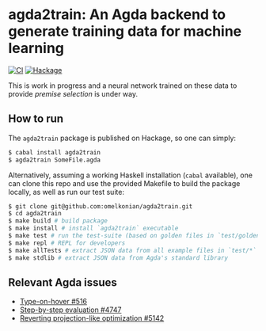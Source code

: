 agda2train: An Agda backend to generate training data for machine learning
===========================================================================
[![CI](https://github.com/omelkonian/agda2train/workflows/CI/badge.svg)](https://github.com/omelkonian/agda2train/actions) [![Hackage](https://repology.org/badge/version-for-repo/hackage/haskell:agda2train.svg)](http://hackage.haskell.org/package/agda2train)

This is work in progress and a neural network trained on these data to provide
*premise selection* is under way.

## How to run

The `agda2train` package is published on Hackage, so one can simply:
```bash
$ cabal install agda2train
$ agda2train SomeFile.agda
```

Alternatively, assuming a working Haskell installation (`cabal` available),
one can clone this repo and use the provided Makefile to build the package locally,
as well as run our test suite:
```bash
$ git clone git@github.com:omelkonian/agda2train.git
$ cd agda2train
$ make build # build package
$ make install # install `agda2train` executable
$ make test # run the test-suite (based on golden files in `test/golden/*`)
$ make repl # REPL for developers
$ make allTests # extract JSON data from all example files in `test/*`
$ make stdlib # extract JSON data from Agda's standard library
```

## Relevant Agda issues

- [Type-on-hover #516](https://github.com/agda/agda/issues/516)
- [Step-by-step evaluation #4747](https://github.com/agda/agda/issues/4747)
- [Reverting projection-like optimization #5142](https://github.com/agda/agda/pull/5142/)
